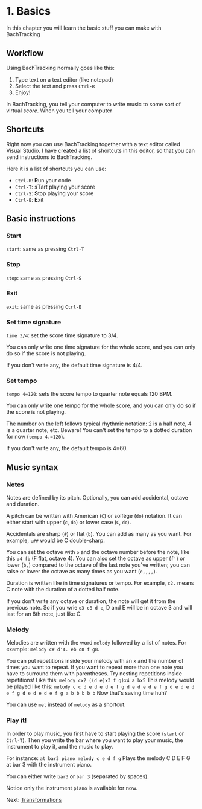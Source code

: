 # 1. Basics

In this chapter you will learn the basic stuff you can make with BachTracking

## Workflow

Using BachTracking normally goes like this:
1. Type text on a text editor (like notepad)
2. Select the text and press `Ctrl-R`
3. Enjoy!

In BachTracking, you tell your computer to write music to some sort of virtual *score*. When you tell your computer 

## Shortcuts 

Right now you can use BachTracking together with a text editor called Visual Studio. I have created a list of shortcuts in this editor, so that you can send instructions to BachTracking.

Here it is a list of shortcuts you can use:
- `Ctrl-R`: **R**un your code
- `Ctrl-T`: s**T**art playing your score
- `Ctrl-S`: **S**top playing your score
- `Ctrl-E`: **E**xit

## Basic instructions

### Start
`start`: same as pressing `Ctrl-T`

### Stop
`stop`: same as pressing `Ctrl-S`

### Exit
`exit`: same as pressing `Ctrl-E`

### Set time signature
`time 3/4`: set the score time signature to 3/4.

You can only write one time signature for the whole score, and you can only do so if the score is not playing.

If you don't write any, the default time signature is 4/4.

### Set tempo

`tempo 4=120`: sets the score tempo to quarter note equals 120 BPM.

You can only write one tempo for the whole score, and you can only do so if the score is not playing.

The number on the left follows typical rhythmic notation: 2 is a half note, 4 is a quarter note, etc. Beware! You can't set the tempo to a dotted duration for now (`tempo 4.=120`).

If you don't write any, the default tempo is 4=60.

## Music syntax

### Notes

Notes are defined by its pitch. Optionally, you can add accidental, octave and duration.

A pitch can be written with American (`C`) or solfège (`do`) notation. It can either start with upper (`c`, `do`) or lower case (`C`, `do`).

Accidentals are sharp (`#`) or flat (`b`). You can add as many as you want. For example, `c##` would be C double-sharp.

You can set the octave with `o` and the octave number before the note, like this `o4 fb` (F flat, octave 4). You can also set the octave as upper (`f'`) or lower (`b,`) compared to the octave of the last note you've written; you can raise or lower the octave as many times as you want (`c,,,,`).

Duration is written like in time signatures or tempo. For example, `c2.` means C note with the duration of a dotted half note.

If you don't write any octave or duration, the note will get it from the previous note. So if you wrie `o3 c8 d e`, D and E will be in octave 3 and will last for an 8th note, just like C.

### Melody

Melodies are written with the word `melody` followed by a list of notes. For example: `melody c# d'4. eb o8 f g8`.

You can put repetitions inside your melody with an `x` and the number of times you want to repeat. If you want to repeat more than one note you have to surround them with parentheses. Try nesting repetitions inside repetitions! Like this:
`melody cx2 ((d e)x3 f g)x4 a bx5`
This melody would be played like this:
`melody c c d e d e d e f g d e d e d e f g d e d e d e f g d e d e d e f g a b b b b b`
Now that's saving time huh?

You can use `mel` instead of `melody` as a shortcut.

### Play it!

In order to play music, you first have to start playing the score (`start` or `Ctrl-T`). Then you write the bar where you want to play your music, the instrument to play it, and the music to play.

For instance:
`at bar3 piano melody c e d f g`
Plays the melody C D E F G at bar 3 with the instrument piano.

You can either write `bar3` or `bar 3` (separated by spaces).

Notice only the instrument `piano` is available for now.

Next: [Transformations](./02-transformations)
